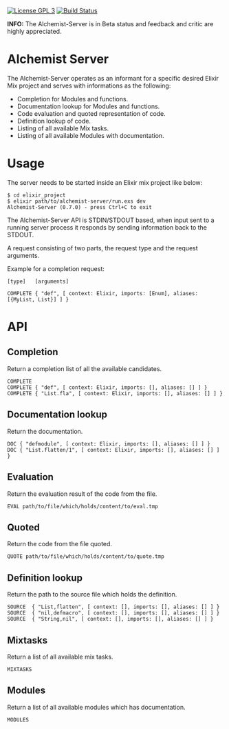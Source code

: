 [![License GPL 3](https://img.shields.io/badge/license-GPL_3-green.svg)](http://www.gnu.org/licenses/gpl-3.0.txt)
[![Build Status](https://img.shields.io/travis/tonini/alchemist-server.svg)](https://travis-ci.org/tonini/alchemist-server)

**INFO:** The Alchemist-Server is in Beta status and feedback and critic are highly appreciated.

# Alchemist Server

The Alchemist-Server operates as an informant for a specific desired
Elixir Mix project and serves with informations as the following:

* Completion for Modules and functions.
* Documentation lookup for Modules and functions.
* Code evaluation and quoted representation of code.
* Definition lookup of code.
* Listing of all available Mix tasks.
* Listing of all available Modules with documentation.

# Usage

The server needs to be started inside an Elixir mix project like below:

```
$ cd elixir_project
$ elixir path/to/alchemist-server/run.exs dev
Alchemist-Server (0.7.0) - press Ctrl+C to exit
```

The Alchemist-Server API is STDIN/STDOUT based, when input sent to a
running server process it responds by sending information back to the STDOUT.

A request consisting of two parts, the request type and the request arguments.

Example for a completion request:

```
[type]   [arguments]

COMPLETE { "def", [ context: Elixir, imports: [Enum], aliases: [{MyList, List}] ] }
```

# API

## Completion

Return a completion list of all the available candidates.

```
COMPLETE
COMPLETE { "def", [ context: Elixir, imports: [], aliases: [] ] }
COMPLETE { "List.fla", [ context: Elixir, imports: [], aliases: [] ] }
```

## Documentation lookup

Return the documentation.

```
DOC { "defmodule", [ context: Elixir, imports: [], aliases: [] ] }
DOC { "List.flatten/1", [ context: Elixir, imports: [], aliases: [] ] }
```

## Evaluation

Return the evaluation result of the code from the file.

```
EVAL path/to/file/which/holds/content/to/eval.tmp
```

## Quoted

Return the code from the file quoted.

```
QUOTE path/to/file/which/holds/content/to/quote.tmp
```

## Definition lookup

Return the path to the source file which holds the definition.

```
SOURCE  { "List,flatten", [ context: [], imports: [], aliases: [] ] }
SOURCE  { "nil,defmacro", [ context: [], imports: [], aliases: [] ] }
SOURCE  { "String,nil", [ context: [], imports: [], aliases: [] ] }
```

## Mixtasks

Return a list of all available mix tasks.

```
MIXTASKS
```

## Modules

Return a list of all available modules which has documentation.

```
MODULES
```
